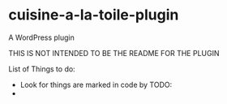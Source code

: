# cuisine-a-la-toile-plugin
A WordPress plugin

THIS IS NOT INTENDED TO BE THE README FOR THE PLUGIN

List of Things to do:
- Look for things are marked in code by TODO:
-